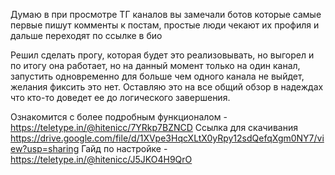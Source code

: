 Думаю в при просмотре ТГ каналов вы замечали ботов которые самые первые пишут комменты к постам, простые люди чекают их профиля и дальше переходят по ссылке в био

Решил сделать прогу, которая будет это реализовывать, но выгорел и по итогу она работает, но на данный момент только на один канал, запустить одновременно для больше чем одного канала не выйдет, желания фиксить это нет. Оставляю это на все общий обзор в надеждах что кто-то доведет ее до логического завершения.

Ознакомится с более подробным функционалом - https://teletype.in/@hitenicc/7YRkp7BZNCD
Ссылка для скачивания https://drive.google.com/file/d/1XVpe3HqcXLtX0yRpy12sdQefqXgm0NY7/view?usp=sharing
Гайд по настройке - https://teletype.in/@hitenicc/J5JKO4H9QrO
